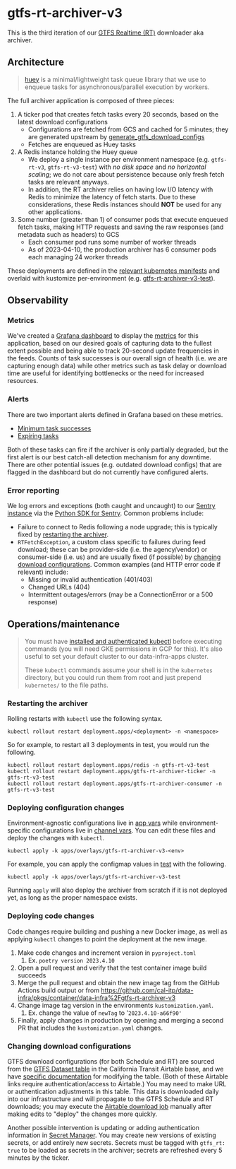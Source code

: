 # gtfs-rt-archiver-v3

This is the third iteration of our [GTFS Realtime (RT)](https://gtfs.org/realtime/) downloader aka archiver.

## Architecture

> [huey](https://github.com/coleifer/huey) is a minimal/lightweight task queue library that we use to enqueue tasks for asynchronous/parallel execution by workers.

The full archiver application is composed of three pieces:

1. A ticker pod that creates fetch tasks every 20 seconds, based on the latest download configurations
   - Configurations are fetched from GCS and cached for 5 minutes; they are generated upstream by [generate_gtfs_download_configs](../../airflow/dags/airtable_loader_v2/generate_gtfs_download_configs.py)
   - Fetches are enqueued as Huey tasks
2. A Redis instance holding the Huey queue
   - We deploy a single instance per environment namespace
     (e.g. `gtfs-rt-v3`, `gtfs-rt-v3-test`) with _no disk space_ and _no horizontal scaling_; we do not care about persistence because only fresh fetch tasks are relevant anyways.
   - In addition, the RT archiver relies on having low I/O latency with Redis to
     minimize the latency of fetch starts. Due to these considerations, these Redis
     instances should **NOT** be used for any other applications.
3. Some number (greater than 1) of consumer pods that execute enqueued fetch tasks, making HTTP requests and saving the raw responses (and metadata such as headers) to GCS
   - Each consumer pod runs some number of worker threads
   - As of 2023-04-10, the production archiver has 6 consumer pods each managing 24 worker threads

These deployments are defined in the [relevant kubernetes manifests](../../kubernetes/apps/manifests/gtfs-rt-archiver-v3) and overlaid with kustomize per-environment (e.g. [gtfs-rt-archiver-v3-test](../../kubernetes/apps/overlays/gtfs-rt-archiver-v3-test)).

## Observability

### Metrics

We've created a [Grafana dashboard](https://monitoring.calitp.org/d/AqZT_PA4k/gtfs-rt-archiver) to display the [metrics](./gtfs_rt_archiver_v3/metrics.py) for this application, based on our desired goals of capturing data to the fullest extent possible and being able to track 20-second update frequencies in the feeds. Counts of task successes is our overall sign of health (i.e. we are capturing enough data) while other metrics such as task delay or download time are useful for identifying bottlenecks or the need for increased resources.

### Alerts

There are two important alerts defined in Grafana based on these metrics.

- [Minimum task successes](https://monitoring.calitp.org/alerting/grafana/nrbFSw0Vz/view)
- [Expiring tasks](https://monitoring.calitp.org/alerting/grafana/O595SQA4k/view)

Both of these tasks can fire if the archiver is only partially degraded, but the first alert is our best catch-all detection mechanism for any downtime. There are other potential issues (e.g. outdated download configs) that are flagged in the dashboard but do not currently have configured alerts.

### Error reporting

We log errors and exceptions (both caught and uncaught) to our [Sentry instance](https://sentry.calitp.org/) via the [Python SDK for Sentry](https://github.com/getsentry/sentry-python). Common problems include:

- Failure to connect to Redis following a node upgrade; this is typically fixed by [restarting the archiver](#restarting-the-archiver).
- `RTFetchException`, a custom class specific to failures during feed download; these can be provider-side (i.e. the agency/vendor) or consumer-side (i.e. us) and are usually fixed (if possible) by [changing download configurations](#changing-download-configurations). Common examples (and HTTP error code if relevant) include:
  - Missing or invalid authentication (401/403)
  - Changed URLs (404)
  - Intermittent outages/errors (may be a ConnectionError or a 500 response)

## Operations/maintenance

> You must have [installed and authenticated kubectl](https://cloud.google.com/kubernetes-engine/docs/how-to/cluster-access-for-kubectl) before executing commands (you will need GKE permissions in GCP for this). It's also useful to set your default cluster to our data-infra-apps cluster.
>
> These `kubectl` commands assume your shell is in the `kubernetes` directory, but you could run them from root and just prepend `kubernetes/` to the file paths.

### Restarting the archiver

Rolling restarts with `kubectl` use the following syntax.

```shell
kubectl rollout restart deployment.apps/<deployment> -n <namespace>
```

So for example, to restart all 3 deployments in test, you would run the following.

```shell
kubectl rollout restart deployment.apps/redis -n gtfs-rt-v3-test
kubectl rollout restart deployment.apps/gtfs-rt-archiver-ticker -n gtfs-rt-v3-test
kubectl rollout restart deployment.apps/gtfs-rt-archiver-consumer -n gtfs-rt-v3-test
```

### Deploying configuration changes

Environment-agnostic configurations live in [app vars](../../kubernetes/apps/manifests/gtfs-rt-archiver-v3/archiver-app-vars.yaml) while environment-specific configurations live in [channel vars](../../kubernetes/apps/overlays/gtfs-rt-archiver-v3-test/archiver-channel-vars.yaml). You can edit these files and deploy the changes with `kubectl`.

```
kubectl apply -k apps/overlays/gtfs-rt-archiver-v3-<env>
```

For example, you can apply the configmap values in [test](../../kubernetes/apps/overlays/gtfs-rt-archiver-v3-test/archiver-channel-vars.yaml) with the following.

```
kubectl apply -k apps/overlays/gtfs-rt-archiver-v3-test
```

Running `apply` will also deploy the archiver from scratch if it is not deployed yet, as long as the proper namespace exists.

### Deploying code changes

Code changes require building and pushing a new Docker image, as well as applying `kubectl` changes to point the deployment at the new image.

1. Make code changes and increment version in `pyproject.toml`
   1. Ex. `poetry version 2023.4.10`
2. Open a pull request and verify that the test container image build succeeds
3. Merge the pull request and obtain the new image tag from the GitHub Actions build output or from <https://github.com/cal-itp/data-infra/pkgs/container/data-infra%2Fgtfs-rt-archiver-v3>
4. Change image tag version in the environments `kustomization.yaml`.
   1. Ex. change the value of `newTag` to '`2023.4.10-a66f90'`
5. Finally, apply changes in production by opening and merging a second PR that includes the `kustomization.yaml` changes.

### Changing download configurations

GTFS download configurations (for both Schedule and RT) are sourced from the [GTFS Dataset table](https://airtable.com/appPnJWrQ7ui4UmIl/tbl5V6Vjs4mNQgYbc) in the California Transit Airtable base, and we have [specific documentation](https://docs.google.com/document/d/1IO8x9-31LjwmlBDH0Jri-uWI7Zygi_IPc9nqd7FPEQM/edit#heading=h.b2yta6yeugar) for modifying the table. (Both of these Airtable links require authentication/access to Airtable.) You may need to make URL or authentication adjustments in this table. This data is downloaded daily into our infrastructure and will propagate to the GTFS Schedule and RT downloads; you may execute the [Airtable download job](https://b2062ffca77d44a28b4e05f8f5bf4996-dot-us-west2.composer.googleusercontent.com/dags/airtable_loader_v2/grid) manually after making edits to "deploy" the changes more quickly.

Another possible intervention is updating or adding authentication information in [Secret Manager](https://console.cloud.google.com/security/secret-manager). You may create new versions of existing secrets, or add entirely new secrets. Secrets must be tagged with `gtfs_rt: true` to be loaded as secrets in the archiver; secrets are refreshed every 5 minutes by the ticker.
